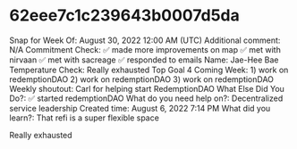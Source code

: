 # 62eee7c1c239643b0007d5da

Snap for Week Of: August 30, 2022 12:00 AM (UTC)
Additional comment: N/A
Commitment Check: ✅  made more improvements on map
✅  met with nirvaan
✅  met with sacreage
✅  responded to emails
Name: Jae-Hee Bae
Temperature Check: Really exhausted
Top Goal 4 Coming Week: 1)  work on redemptionDAO
2) work on redemptionDAO
3) work on redemptionDAO
Weekly shoutout: Carl for helping start RedemptionDAO
What Else Did You Do?: ✅  started redemptionDAO
What do you need help on?: Decentralized service leadership
Created time: August 6, 2022 7:14 PM
What did you learn?: That refi is a super flexible space

Really exhausted